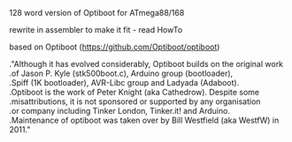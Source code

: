 128 word version of Optiboot for ATmega88/168

rewrite in assembler to make it fit - read HowTo

based on Optiboot (https://github.com/Optiboot/optiboot)                     

."Although it has evolved considerably, Optiboot builds on the original work                   
.of Jason P. Kyle (stk500boot.c), Arduino group (bootloader),                                           
.Spiff (1K bootloader), AVR-Libc group and Ladyada (Adaboot).                                              
.Optiboot is the work of Peter Knight (aka Cathedrow). Despite some                                                
.misattributions, it is not sponsored or supported by any organisation                                                
.or company including Tinker London, Tinker.it! and Arduino.                                                      
.Maintenance of optiboot was taken over by Bill Westfield (aka WestfW) in 2011."


